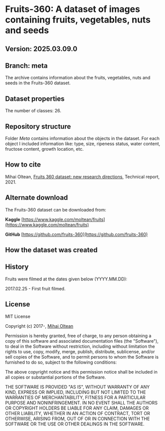 # Fruits-360: A dataset of images containing fruits, vegetables, nuts and seeds #

## Version: 2025.03.09.0 ##

## Branch: meta

The archive contains information about the fruits, vegetables, nuts and seeds in the Fruits-360 dataset.

## Dataset properties ##

The number of classes: 26.

## Repository structure ##

Folder _Meta_ contains information about the objects in the dataset.
For each object I included information like: type, size, ripeness status, water content, fructose content, growth location, etc.

## How to cite ##

Mihai Oltean, [Fruits 360 dataset: new research directions](https://www.researchgate.net/publication/354535752_Fruits_360_dataset_new_research_directions), Technical report, 2021.

## Alternate download ##

The Fruits-360 dataset can be downloaded from: 

**Kaggle** [https://www.kaggle.com/moltean/fruits](https://www.kaggle.com/moltean/fruits)

**GitHub** [https://github.com/fruits-360](https://github.com/fruits-360)

## How the dataset was created ##

## History ##

Fruits were filmed at the dates given below (YYYY.MM.DD):

2017.02.25 - First fruit filmed.

## License ##

MIT License

Copyright (c) 2017-, [Mihai Oltean](https://mihaioltean.github.io)

Permission is hereby granted, free of charge, to any person obtaining a copy
of this software and associated documentation files (the "Software"), to deal
in the Software without restriction, including without limitation the rights
to use, copy, modify, merge, publish, distribute, sublicense, and/or sell
copies of the Software, and to permit persons to whom the Software is
furnished to do so, subject to the following conditions:

The above copyright notice and this permission notice shall be included in all
copies or substantial portions of the Software.

THE SOFTWARE IS PROVIDED "AS IS", WITHOUT WARRANTY OF ANY KIND, EXPRESS OR
IMPLIED, INCLUDING BUT NOT LIMITED TO THE WARRANTIES OF MERCHANTABILITY,
FITNESS FOR A PARTICULAR PURPOSE AND NONINFRINGEMENT. IN NO EVENT SHALL THE
AUTHORS OR COPYRIGHT HOLDERS BE LIABLE FOR ANY CLAIM, DAMAGES OR OTHER
LIABILITY, WHETHER IN AN ACTION OF CONTRACT, TORT OR OTHERWISE, ARISING FROM,
OUT OF OR IN CONNECTION WITH THE SOFTWARE OR THE USE OR OTHER DEALINGS IN THE
SOFTWARE.
